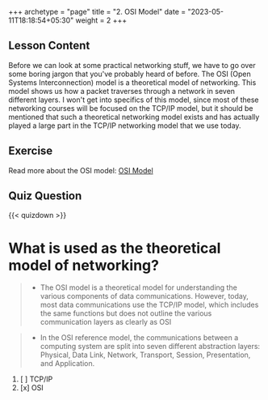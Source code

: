 +++
archetype = "page"
title = "2. OSI Model"
date = "2023-05-11T18:18:54+05:30"
weight = 2
+++

## Lesson Content

Before we can look at some practical networking stuff, we have to go over some boring jargon that you've probably heard of before. The OSI (Open Systems Interconnection) model is a theoretical model of networking. This model shows us how a packet traverses through a network in seven different layers. I won't get into specifics of this model, since most of these networking courses will be focused on the TCP/IP model, but it should be mentioned that such a theoretical networking model exists and has actually played a large part in the TCP/IP networking model that we use today.

## Exercise

Read more about the OSI model: [OSI Model](https://en.wikipedia.org/wiki/OSI_model)

## Quiz Question

{{< quizdown >}}

# What is used as the theoretical model of networking?

> - The OSI model is a theoretical model for understanding the various components of data communications. However, today, most data communications use the TCP/IP model, which includes the same functions but does not outline the various communication layers as clearly as OSI

> - In the OSI reference model, the communications between a computing system are split into seven different abstraction layers: Physical, Data Link, Network, Transport, Session, Presentation, and Application.

1. [ ] TCP/IP
2. [x] OSI